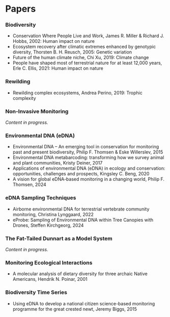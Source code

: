 # Papers

### Biodiversity

* Conservation Where People Live and Work, James R. Miller & Richard J. Hobbs, 2002: Human impact on nature
* Ecosystem recovery after climatic extremes enhanced by genotypic diversity, Thorsten B. H. Reusch, 2005: Genetic variation
* Future of the human climate niche, Chi Xu, 2019: Climate change
* People have shaped most of terrestrial nature for at least 12,000 years, Erle C. Ellis, 2021: Human impact on nature

### Rewilding

* Rewilding complex ecosystems, Andrea Perino, 2019: Trophic complexity

### Non-Invasive Monitoring
*Content in progress.*

### Environmental DNA (eDNA)

* Environmental DNA – An emerging tool in conservation for monitoring past and present biodiversity, Philip F. Thomsen & Eske Willerslev, 2015
* Environmental DNA metabarcoding: transforming how we survey animal and plant communities, Kristy Deiner, 2017
* Applications of environmental DNA (eDNA) in ecology and conservation: opportunities, challenges and prospects, Kingsley C. Beng, 2020
* A vision for global eDNA-based monitoring in a changing world, Philip F. Thomsen, 2024

### eDNA Sampling Techniques

* Airborne environmental DNA for terrestrial vertebrate community monitoring, Christina Lynggaard, 2022
* eProbe: Sampling of Environmental DNA within Tree Canopies with Drones, Steffen Kirchgeorg, 2024

### The Fat-Tailed Dunnart as a Model System
*Content in progress.*

### Monitoring Ecological Interactions

* A molecular analysis of dietary diversity for three archaic Native Americans, Hendrik N. Poinar, 2001

### Biodiversity Time Series


* Using eDNA to develop a national citizen science-based monitoring programme for the great crested newt, Jeremy Biggs, 2015
